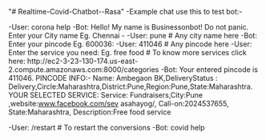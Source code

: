 "# Realtime-Covid-Chatbot--Rasa" 
-Example chat use this to test bot:-

-User:   corona help
-Bot:    Hello! My name is Businessonbot!
        Do not panic. Enter your City name Eg. Chennai -
-User:   pune                                                  # Any city name here
-Bot:    Enter your pincode Eg. 600036:
-User:   411046                                                # Any pincode here
-User:   Enter the service you need: Eg. free food     # To know more services click here: http://ec2-3-23-130-174.us-east-           2.compute.amazonaws.com:8000/categories
-Bot:    Your entered pincode is 411046. PINCODE INFO:- Name: Ambegaon BK,DeliveryStatus
        : Delivery,Circle:Maharashtra,District:Pune,Region:Pune,State:Maharashtra. YOUR
         SELECTED SERVICE: Service: Fundraisers,City:Pune ,website:www.facebook.com/sev
        asahayog/, Call-on:2024537655, State:Maharashtra, Description:Free food service


-User:   /restart                                               # To restart the conversions
-Bot:    covid help
